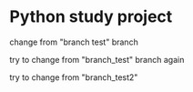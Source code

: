 # Python study project

change from "branch test" branch

try to change from "branch_test" branch again

try to change from "branch_test2"